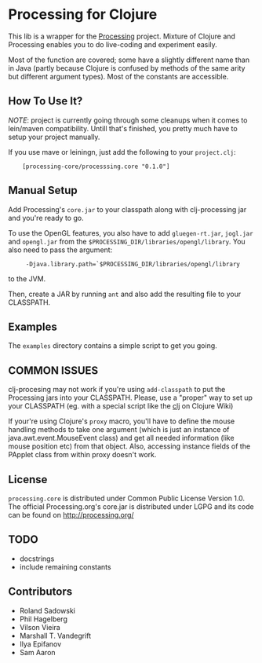 # Processing for Clojure #

This lib is a wrapper for the [Processing][] project. Mixture of
Clojure and Processing enables you to do live-coding and experiment
easily.

Most of the function are covered; some have a slightly different name
than in Java (partly because Clojure is confused by methods of the
same arity but different argument types). Most of the constants are
accessible.

## How To Use It? ##

*NOTE*: project is currently going through some cleanups when it comes
 to lein/maven compatibility. Untill that's finished, you pretty much
 have to setup your project manually.

If you use mave or leiningn, just add the following to your
`project.clj`:

        [processing-core/processsing.core "0.1.0"]

## Manual Setup

Add Processing's `core.jar` to your classpath along with
clj-processing jar and you're ready to go.

To use the OpenGL features, you also have to add `gluegen-rt.jar`,
`jogl.jar` and `opengl.jar` from the
`$PROCESSING_DIR/libraries/opengl/library`. You also need to pass the
argument:

         -Djava.library.path=`$PROCESSING_DIR/libraries/opengl/library

to the JVM.

Then, create a JAR by running `ant` and also add the resulting file to
your CLASSPATH.

## Examples ##

The `examples` directory contains a simple script to get you going.

## COMMON ISSUES ##

clj-procesing may not work if you're using `add-classpath` to put the
Processing jars into your CLASSPATH. Please, use a "proper" way to set
up your CLASSPATH (eg. with a special script like the [clj][cljscript]
on Clojure Wiki)

If your're using Clojure's `proxy` macro, you'll have to define the
mouse handling methods to take one argument (which is just an instance
of java.awt.event.MouseEvent class) and get all needed information
(like mouse position etc) from that object. Also, accessing instance
fields of the PApplet class from within proxy doesn't work.

## License

`processing.core` is distributed under Common Public License Version
1.0. The official Processing.org's core.jar is distributed under LGPG
and its code can be found on http://processing.org/

## TODO ##

* docstrings
* include remaining constants

[processing]:http://processing.org/
[cljscript]:http://en.wikibooks.org/wiki/Clojure_Programming/Getting_Started#Create_clj_Script

## Contributors ##

* Roland Sadowski
* Phil Hagelberg
* Vilson Vieira
* Marshall T. Vandegrift
* Ilya Epifanov
* Sam Aaron
